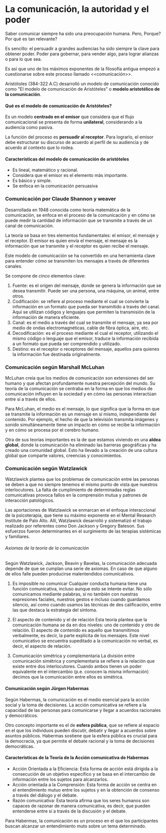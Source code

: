 # La comunicación, la autoridad y el poder

Saber comunicar siempre ha sido una preocupación humana.
Pero, Porque? Por qué es tan relevante?

Es sencillo: el persuadir a grandes audiencias ha sido siempre la clave para obtener poder. Poder para gobernar, para vender algo, para lograr alianzas o para lo que sea.

Es así que uno de los máximos exponentes de la filosofía antigua empezó a cuestionarse sobre este proceso llamado <<comunicación>>.

Aristótoles (384-322 A.C) desarrolló un modelo de comunicación conocido como "El modelo de comunicación de Aristóteles" o **modelo aristotélico de la comunicación**.

#### Qué es el modelo de comunicación de Aristóteles? 

Es un modelo **centrado en el emisor** que considera que el flujo comunicacional se presenta de forma **unilateral**, considerando a la audiencia como pasiva.

La función del proceso es **persuadir al receptor**. Para lograrlo, el emisor debe estructurar su discurso de acuerdo al perfil de su audiencia y de acuerdo al contexto que lo rodea.

#### Características del modelo de comunicación de aristóteles

- Es lineal, matemático y racional.
- Considera que el emisor es el elemento más importante.
- Es básico y simple.
- Se enfoca en la comunicación persuasiva

### Comunicación por Claude Shannon y weaver

Desarrollada en 1948 conocida como teoría matemática de la comunicación, se enfoca en el proceso de la comunicación y en cómo se puede medir la cantidad de información que se transmite a través de un canal de comunicación.

La teoría se basa en tres elementos fundamentales: el emisor, el mensaje y el receptor. El emisor es quien envía el mensaje, el mensaje es la información que se transmite y el receptor es quien recibe el mensaje.

Este modelo de comunicación se ha convertido en una herramienta clave para entender cómo se transmiten los mensajes a través de diferentes canales.

Se compone de cinco elementos clave:
1. Fuente: es el origen del mensaje, donde se genera la información que se desea transmitir. Puede ser una persona, una máquina, un animal, entre otros.
2. Codificación: se refiere al proceso mediante el cual se convierte la información en un formato que pueda ser transmitido a través del canal. Aquí se utilizan códigos y lenguajes que permiten la transmisión de la información de manera eficiente.
3. Canal: es el medio a través del cual se transmite el mensaje, ya sea por medio de ondas electromagnéticas, cable de fibra óptica, aire, etc.
4. Decodificación: es el proceso mediante el cual el receptor, utilizando el mismo código o lenguaje que el emisor, traduce la información recibida a un formato que pueda ser comprendido y utilizado.
5. Destino: es el receptor o receptores del mensaje, aquellos para quienes la información fue destinada originalmente.

### Comunicación según Marshall McLuhan

McLuhan creía que los medios de comunicación son extensiones del ser humano y que afectan profundamente nuestra percepción del mundo. Su teoría de la comunicación se centraba en la forma en que los medios de comunicación influyen en la sociedad y en cómo las personas interactúan entre sí a través de ellos.

Para McLuhan, el medio es el mensaje, lo que significa que la forma en que se transmite la información es un mensaje en sí mismo, independiente del contenido. Por ejemplo, el hecho de que la televisión transmita imágenes y sonido simultáneamente tiene un impacto en cómo se recibe la información y en cómo se procesa por el cerebro humano.

Otra de sus teorías importantes es la de que estamos viviendo en una **aldea global**, donde la comunicación ha eliminado las barreras geográficas y ha creado una comunidad global. Esto ha llevado a la creación de una cultura global que comparte valores, creencias y conocimientos.


### Comunicación según Watzlawick

Watzlawick plantea que los problemas de comunicación entre las personas se deben a que no siempre tenemos el mismo punto de vista que nuestros interlocutores. La falta de cumplimiento de determinadas reglas comunicativas provoca fallos en la comprensión mutua y patrones de interacción patológicos.

Las aportaciones de Watzlawick se enmarcan en el enfoque interaccional de la psicoterapia, que tiene su máximo exponente en el Mental Research Institute de Palo Alto. Allí, Watzlawick desarrolló y sistematizó el trabajo realizado por referentes como Don Jackson y Gregory Bateson. Sus esfuerzos fueron determinantes en el surgimiento de las terapias sistémicas y familiares.

###### Axiomas de la teoría de la comunicación

Según Watzlawick, Jackson, Beavin y Bavelas, la comunicación adecuada depende de que se cumplan una serie de axiomas. En caso de que alguno de ellos falle pueden producirse malentendidos comunicativos.

1. Es imposible no comunicar
Cualquier conducta humana tiene una función comunicativa, incluso aunque esto se intente evitar. No sólo comunicamos mediante palabras, si no también con nuestras expresiones faciales, nuestros gestos e incluso cuando guardamos silencio, así como cuando usamos las técnicas de des calificación, entre las que destaca la estrategia del síntoma.

2. El aspecto de contenido y el de relación
Esta teoría plantea que la comunicación humana se da en dos niveles: uno de contenido y otro de relación. El aspecto de contenido es aquello que transmitimos verbalmente, es decir, la parte explícita de los mensajes. Este nivel comunicativo se encuentra supeditado a la comunicación no verbal, es decir, el aspecto de relación.

5. Comunicación simétrica y complementaria
La división entre comunicación simétrica y complementaria se refiere a la relación que existe entre dos interlocutores. Cuando ambos tienen un poder equivalente en el intercambio (p.e. conocen la misma información) decimos que la comunicación entre ellos es simétrica.

#### Comunicación según Jürgen Habermas

Según Habermas, la comunicación es el medio esencial para la acción social y la toma de decisiones. La acción comunicativa se refiere a la capacidad de las personas para comunicarse y llegar a acuerdos racionales y democráticos.

Otro concepto importante es el de **esfera pública**, que se refiere al espacio en el que los individuos pueden discutir, debatir y llegar a acuerdos sobre asuntos públicos. Habermas sostiene que la esfera pública es crucial para la democracia, ya que permite el debate racional y la toma de decisiones democráticas.

#### Características de la Teoría de la Acción comunicativa de Habermas

- Acción Orientada a la Eficiencia: Esta forma de acción está dirigida a la consecución de un objetivo específico y se basa en el intercambio de información entre los sujetos para alcanzarlos.
- Acción orientada a la Comprensión: Esta forma de acción se centra en el entendimiento mutuo entre los sujetos y en la obtención de consenso a través del diálogo y el debate.
- Razón comunicativa: Esta teoría afirma que los seres humanos son capaces de razonar de manera comunicativa, es decir, que pueden entenderse entre sí a través de la discusión y el debate.

Para Habermas, la comunicación es un proceso en el que los participantes buscan alcanzar un entendimiento muto sobre un tema determinado.